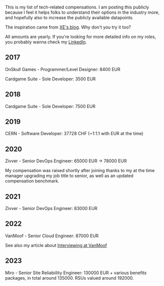 This is my list of tech-related compensations.
I am posting this publicly because I feel it helps folks to understand their options in the industry more, 
and hopefully also to increase the publicly available datapoints.

The inspiration came from [XE's blog](https://xeiaso.net/salary-transparency).
Why don't you try it too?

All amounts are yearly. 
If you're looking for more detailed info on my roles, you probably wanna check my [LinkedIn](https://www.linkedin.com/in/alkoclick/).

## 2017
OnSkull Games - Programmer/Level Designer: 8400 EUR

Cardgame Suite - Sole Developer: 3500 EUR

## 2018
Cardgame Suite - Sole Developer: 7500 EUR

## 2019
CERN - Software Developer: 37728 CHF (~1:1.1 with EUR at the time)

## 2020
Zivver - Senior DevOps Engineer: 65000 EUR -> 78000 EUR

My compensation was raised shortly after joining thanks to my at the time manager upgrading my job title to senior, 
as well as an updated compensation benchmark.

## 2021
Zivver - Senior DevOps Engineer: 83000 EUR

## 2022
VanMoof - Senior Cloud Engineer: 87000 EUR

See also my article about [Interviewing at VanMoof](https://alkoclick.medium.com/how-i-overthought-every-step-of-my-interview-process-with-vanmoof-f527f386ff41)

## 2023
Miro - Senior Site Reliabiility Engineer: 130000 EUR + various benefits packages, in total around 135000. RSUs valued around 192000.
